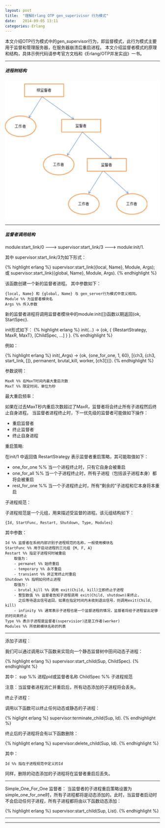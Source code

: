 ```yaml
---
layout: post
title:  "理解Erlang OTP gen_superivisor 行为模式"
date:   2014-09-05 13:11
categories: Erlang
---
```


本文介绍OTP行为模式中的gen_supervisor行为，即监督模式，此行为模式主要用于监督和管理服务器，在服务器崩溃后重启进程。 本文介绍监督者模式的原理和结构，具体示例代码请参考官方文档和《Erlang/OTP并发实战》一书。

_ _ _



##### 进程树结构 #####

<img src="/images/gen_supervisor.png" class="left" width="700" />

- - -


##### 监督者调用结构 #####

module:start_link/0  --->  supervisor:start_link/3  --->  module:init/1.

其中 supervisor:start_link/3为如下形式：

{% highlight erlang %}
supervisor:start_link({local, Name}, Module, Args);
或
supervisor:start_link({global, Name}, Module, Args).
{% endhighlight %}

该函数创建一个新的监督者进程。
其中参数如下：

	{local, Name} 和 {global, Name} 与 gen_server行为模式中意义相同。
	Module %% 为监督者模块名
	Args %% 传入参数

新的监督者进程将调用监督者模块中的module:init([])函数以期返回{ok, StartSpec}. 

init形式如下：
{% highlight erlang %}
init(...) ->
	{ok, { {RestartStrategy, MaxR, MaxT}, [ChildSpec, ...] } }.
{% endhighlight %}

例如：

{% highlight erlang %}
init(_Args) ->
	{ok, {one_for_one, 1, 60}, [{ch3, {ch3, start_link, []},
	permanent, brutal_kill, worker, [ch3]}]}.
{% endhighlight %}

参数说明：

	MaxR %% 在MaxT时间内最大重启次数
	MaxT %% 限定时间，单位为秒

最大重启频率：

如果在过去MaxT秒内重启次数超过了MaxR，监督者将会终止所有子进程然后终止自身进程。
当监督者进程终止时，下一优先级的监督者可能做如下操作：
- 重启监督者
- 终止监督者
- 终止自身进程

重启策略:

在init/1 中返回值 RestartStrategy 表示监督者重启策略，其可能取值如下：
- one_for_one %% 当一个进程终止时，只有它自身会被重启
- one_for_all %% 当一个子进程终止时，所有子进程（包括该子进程本身）都将会被重启
- rest_for_one %% 当一个子进程终止时，所有“剩余的”子进程和它本身将本重启

子进程规范：

子进程规范是一个元组，用来描述受监督的进程。该元组结构如下：

	{Id, StartFunc, Restart, Shutdown, Type, Modules}

其中参数：

	Id %% 监督者在系统内部识别子进程规范的名称，一般使用模块名
	StartFunc %% 用于启动进程的三元组 {M, F, A}
	Restart %% 指定子进程何时被重启
		取值为：
		- permanet %% 始终重启
		- temporary %% 永不重启
		- transient %% 非正常终止时重启
	Shutdown %% 指明如何终止进程
		取值为：
		- brutal_kill %% 调用 exit(Child, kill)立即终止子进程
		- 整型数值 %% 监督者告知子进程调用 exit(Child, shutdown)来终止，
		  之后等待退出信号返回，如果在指定时间内未收到退出信号，则调用exit(Child, kill)
		- infinity %% 通常表示子进程也是一个监督进程的情况，监督者将给子进程留出足够的时间来终止
	Type %% 表示子进程是监督者(supervisior)还是工作者(worker)
	Modules %% 所依赖模块名称的列表


- - -

添加子进程：

我们可以通过调用以下函数来实现向一个静态监督树中田间动态子进程：

{% highlight erlang %}
supervisor:start_child(Sup, ChildSpec).
{% endhighlight %}

其中：
	sup %% 进程pid或监督者名称
	ChildSpec %% 子进程规范

注意：当监督者进程消亡并重启后，所有动态添加的子进程将会丢失。

终止子进程：

调用以下函数可以终止任何动态或静态的子进程：

{% higlight erlang %}
supervisor:terminate_child(Sup, Id).
{% endhighlight %}

终止后的子进程将会有以下函数删除：

{% highlight erlang %}
supervisor:delete_child(Sup, Id).
{% endhighlight %}

其中：

	Id %% 指在子进程规范中定义的Id

同样，删除的动态添加的子进程将在监督者重启后丢失。


- - -

Simple_One_For_One 监督者：
当监督者的子进程重启策略设置为 simple_one_for_one时，所有子进程都将是动态添加的。此时，当监督者启动时不会启动任何子进程，所有子进程都将由以下函数动态添加：

{% highlight erlang %}
supervisor:start_child(Sup, List).
{% endhighlight %}


- - -


- - -

